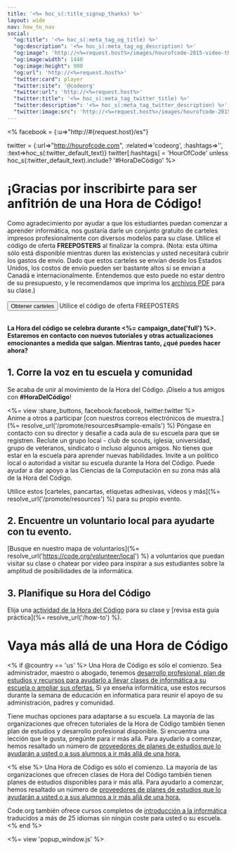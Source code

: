 ```yaml
---
title: '<%= hoc_s(:title_signup_thanks) %>'
layout: wide
nav: how_to_nav
social:
  "og:title": '<%= hoc_s(:meta_tag_og_title) %>'
  "og:description": '<%= hoc_s(:meta_tag_og_description) %>'
  "og:image": 'http://<%=request.host%>/images/hourofcode-2015-video-thumbnail.png'
  "og:image:width": 1440
  "og:image:height": 900
  "og:url": 'http://<%=request.host%>'
  "twitter:card": player
  "twitter:site": '@codeorg'
  "twitter:url": 'http://<%=request.host%>'
  "twitter:title": '<%= hoc_s(:meta_tag_twitter_title) %>'
  "twitter:description": '<%= hoc_s(:meta_tag_twitter_description) %>'
  "twitter:image:src": 'http://<%=request.host%>/images/hourofcode-2015-video-thumbnail.png'
---
```

<% facebook = {:u=>"http://#{request.host}/es"}

twitter = {:url=>"http://hourofcode.com", :related=>'codeorg', :hashtags=>'', :text=>hoc_s(:twitter_default_text)} twitter[:hashtags] = 'HourOfCode' unless hoc_s(:twitter_default_text).include? '#HoraDeCódigo' %>

# ¡Gracias por inscribirte para ser anfitrión de una Hora de Código!

Como agradecimiento por ayudar a que los estudiantes puedan comenzar a aprender informática, nos gustaría darle un conjunto gratuito de carteles impresos profesionalmente con diversos modelos para su clase. Utilice el código de oferta **FREEPOSTERS** al finalizar la compra. (Nota: esta última sólo está disponible mientras duren las existencias y usted necesitará cubrir los gastos de envío. Dado que estos carteles se envían desde los Estados Unidos, los costos de envío pueden ser bastante altos si se envían a Canadá e internacionalmente. Entendemos que esto puede no estar dentro de su presupuesto, y le recomendamos que imprima los [archivos PDF](https://code.org/inspire) para su clase.)  
<br /> [<button>Obtener carteles</button>](https://store.code.org/products/code-org-posters-set-of-12) Utilice el código de oferta FREEPOSTERS

<br /> **La Hora del código se celebra durante <%= campaign_date('full') %>. Estaremos en contacto con nuevos tutoriales y otras actualizaciones emocionantes a medida que salgan. Mientras tanto, ¿qué puedes hacer ahora?**

## 1. Corre la voz en tu escuela y comunidad

Se acaba de unir al movimiento de la Hora del Código. ¡Díselo a tus amigos con **#HoraDelCódigo**!

<%= view :share_buttons, facebook:facebook, twitter:twitter %> <br /> Anime a otros a participar [con nuestros correos electrónicos de muestra.](%= resolve_url('/promote/resources#sample-emails') %) Póngase en contacto con su director y desafíe a cada aula de su escuela para que se registren. Reclute un grupo local - club de scouts, iglesia, universidad, grupo de veteranos, sindicato o incluso algunos amigos. No tienes que estar en la escuela para aprender nuevas habilidades. Invite a un político local o autoridad a visitar su escuela durante la Hora del Código. Puede ayudar a dar apoyo a las Ciencias de la Computación en su zona más allá de la Hora del Código.

Utilice estos [carteles, pancartas, etiquetas adhesivas, vídeos y más](%= resolve_url('/promote/resources') %) para su propio evento.

## 2. Encuentre un voluntario local para ayudarte con tu evento.

[Busque en nuestro mapa de voluntarios](%= resolve_url('https://code.org/volunteer/local') %) a voluntarios que puedan visitar su clase o chatear por video para inspirar a sus estudiantes sobre la amplitud de posibilidades de la informática.

## 3. Planifique su Hora del Código

Elija una [actividad de la Hora del Código](https://hourofcode.com/learn) para su clase y [revisa esta guía práctica](%= resolve_url('/how-to') %).

# Vaya más allá de una Hora de Código

<% if @country == 'us' %> Una Hora de Código es sólo el comienzo. Sea administrador, maestro o abogado, tenemos [desarrollo profesional, plan de estudios y recursos para ayudarlo a llevar clases de informática a su escuela o ampliar sus ofertas.](https://code.org/yourschool) Si ya enseña informática, use estos recursos durante la semana de educación en informatica para reunir el apoyo de su administración, padres y comunidad.

Tiene muchas opciones para adaptarse a su escuela. La mayoría de las organizaciones que ofrecen tutoriales de la Hora de Código también tienen plan de estudios y desarrollo profesional disponible. Si encuentra una lección que le gusta, pregúnte para ir más allá. Para ayudarlo a comenzar, hemos resaltado un número de [proveedores de planes de estudios que lo ayudarán a usted o a sus alumnos a ir más allá de una hora.](https://hourofcode.com/beyond)

<% else %> Una Hora de Código es sólo el comienzo. La mayoría de las organizaciones que ofrecen clases de Hora del Código también tienen planes de estudios disponibles para ir más allá. Para ayudarlo a comenzar, hemos resaltado un número de [proveedores de planes de estudios que lo ayudarán a usted o a sus alumnos a ir más allá de una hora.](https://hourofcode.com/beyond)

Code.org también ofrece cursos completos de [introducción a la informática](https://code.org/educate/curriculum/cs-fundamentals-international) traducidos a más de 25 idiomas sin ningún coste para usted o su escuela. <% end %>

<%= view 'popup_window.js' %>